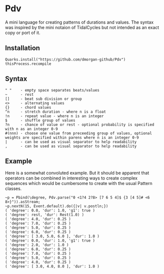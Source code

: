 # Pdv
A mini language for creating patterns of durations and values. The syntax was inspired by the mini notaion of TidalCycles but not intended as an exact copy or port of it.

## Installation

```
Quarks.install("https://github.com/dmorgan-github/Pdv")
thisProcess.recompile
```

## Syntax

```
" "    - empty space separates beats/values
~      - rest
[]     - beat sub division or group
<>     - alternating values
{}     - chord values
^n     - stretch duration - where n is a float
!n     - repeat value - where n is an integer
$      - shuffle group of values
?n     - chance of value or rest - optional probability is specified with n as an integer 0-9
#(nnn) - choose one value from preceeding group of values, optional weights are specified within parens where n is an integer 0-9
|      - can be used as visual separator to help readability
,      - can be used as visual separator to help readability
```

## Example

Here is a somewhat convoluted example. But it should be apparent that operators can be combined in interesting ways to create complex sequences which would be cumbersome to create with the usual Pattern classes.

```
~p = Pbind(\degree, Pdv.parse("0 <1?4 2?8> [7 6 5 4]$ {3 [4 5]# <6 8>}")).asStream;
~p.nextN(15, Event.default).do({|v| v.postln;})
( 'degree': 0.0, 'dur': 1.0, 'g1': true )
( 'degree': rest, 'dur': Rest(1.0) )
( 'degree': 4.0, 'dur': 0.25 )
( 'degree': 7.0, 'dur': 0.25 )
( 'degree': 5.0, 'dur': 0.25 )
( 'degree': 6.0, 'dur': 0.25 )
( 'degree': [ 3.0, 5.0, 6.0 ], 'dur': 1.0 )
( 'degree': 0.0, 'dur': 1.0, 'g1': true )
( 'degree': 2.0, 'dur': 1.0 )
( 'degree': 6.0, 'dur': 0.25 )
( 'degree': 7.0, 'dur': 0.25 )
( 'degree': 5.0, 'dur': 0.25 )
( 'degree': 4.0, 'dur': 0.25 )
( 'degree': [ 3.0, 4.0, 8.0 ], 'dur': 1.0 )
```




